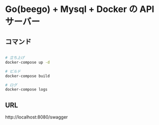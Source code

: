 # Go(beego) + Mysql + Docker の APIサーバー


## コマンド

``` bash

# 立ち上げ
docker-compose up -d

# ビルド
docker-compose build

# ログ
docker-compose logs

```

## URL

http://localhost:8080/swagger

